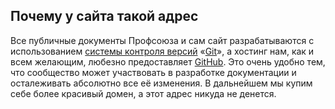 [v-system-wiki]: https://ru.wikipedia.org/wiki/%D0%A1%D0%B8%D1%81%D1%82%D0%B5%D0%BC%D0%B0_%D1%83%D0%BF%D1%80%D0%B0%D0%B2%D0%BB%D0%B5%D0%BD%D0%B8%D1%8F_%D0%B2%D0%B5%D1%80%D1%81%D0%B8%D1%8F%D0%BC%D0%B8
[git-wiki]: https://ru.wikipedia.org/wiki/Git
[github]: https://github.com/
[github-wiki]: https://ru.wikipedia.org/wiki/GitHub

## Почему у сайта такой адрес

Все публичные документы Профсоюза и сам сайт разрабатываются с использованием [системы контроля версий][v-system-wiki] «[Git][git-wiki]», а хостинг нам, как и всем желающим, любезно предоставляет [GitHub][github-wiki]. Это очень удобно тем, что сообщество может участвовать в разработке документации и осталеживать абсолютно все её изменения. В дальнейшем мы купим себе более красивый домен, а этот адрес никуда не денется.
